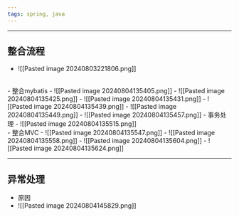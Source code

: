 ```yaml
---
tags: spring, java
---
```


---

## 整合流程

 - ![[Pasted image 20240803221806.png]]
<br />
 - 整合mybatis
 - ![[Pasted image 20240804135405.png]]
 - ![[Pasted image 20240804135425.png]]
 - ![[Pasted image 20240804135431.png]]
 - ![[Pasted image 20240804135439.png]]
 - ![[Pasted image 20240804135449.png]]
 - ![[Pasted image 20240804135457.png]]
 - 事务处理
 - ![[Pasted image 20240804135515.png]]
<br />
 - 整合MVC
 - ![[Pasted image 20240804135547.png]]
 - ![[Pasted image 20240804135558.png]]
 - ![[Pasted image 20240804135604.png]]
 - ![[Pasted image 20240804135624.png]]

---

## 异常处理

 - 原因
 - ![[Pasted image 20240804145829.png]]